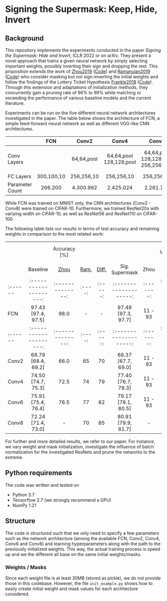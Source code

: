 # Signing the Supermask: Keep, Hide, Invert

## Background
This repository implements the experiments conducted in the paper *Signing the Supermask: Hide and Invert*, ICLR 2022 or on arXiv.
They present a novel approach that trains a given neural network by simply selecting important weights, possibly inverting their sign and dropping the rest.
This proposition extends the work of [Zhou2019](https://arxiv.org/abs/1905.01067) ([Code](https://github.com/uber-research/deconstructing-lottery-tickets)) and [Ramanujan2019](https://arxiv.org/abs/1911.13299) ([Code](https://github.com/allenai/hidden-networks)) who consider masking but not sign-inverting the initial weights and follow the findings of the Lottery Ticket Hypothesis [Frankle2018](https://arxiv.org/abs/1803.03635) ([Code](https://github.com/google-research/lottery-ticket-hypothesis)).
Through this extension and adaptations of initialization methods, they concurrently gain a pruning rate of 96% to 99% while matching or exceeding the performance of various baseline models and the current literature.

Experiments can be run on the five different neural network architectures investigated in the paper. The table below shows the architecture of FCN, a simple feed-forward neural network as well as different VGG-like CNN architectures.

|             | FCN | Conv2 | Conv4 | Conv6 | Conv8 |
|------------ | :-: | :---: | :---: | :---: | :---: |
| Conv <br/> Layers | | 64,64,pool | 64,64,pool <br/> 128,128,pool | 64,64,pool <br/> 128,128,pool <br/> 256,256,pool | 64,64,pool <br/> 128,128,pool <br/> 256,256,pool <br/> 512,512,pool |
| FC Layers | 300,100,10 | 256,256,10 | 256,256,10 | 256,256,10 | 256,256,10 |
| Parameter Count | 266.200 | 4.300.992 | 2.425.024 | 2.261.184 | 5.275.840 |

While FCN was trained on MNIST only, the CNN architectures (Conv2 - Conv8) were trained on CIFAR-10.
Furthermore, we trained ResNet20s with variying width on CIFAR-10, as well as ResNet56 and ResNet110 on CIFAR-100. 

The following table lists our results in terms of test accuracy and remaining weights in comparison to the most related work:

|       |                      |                |      |       |                      |         |                    |       |                     |
|:------|:--------------------:|:--------------:|:----:|:-----:|:--------------------:|:-------:|:------------------:|:-----:|:-------------------:|
|       |                      | Accuracy \[%\] |      |       |                      |         | Rem. Weights \[%\] |       |                     |
|       |       Baseline       |      [Zhou](https://arxiv.org/abs/1905.01067)      | [Ram.](https://arxiv.org/abs/1911.13299) | [Diff.](https://arxiv.org/abs/2103.09377) |    Sig. Supermask    |  Zhou   |        Ram.        | Diff. |   Sig. Supermask    |
|:------|:--------------------:|:--------------:|:----:|:-----:|:--------------------:|:-------:|:------------------:|:-----:|:-------------------:|
| FCN   | 97.43 \[97.4, 97.5\] |      98.0      |  \-  |  \-   | 97.48 \[97.3, 97.7\] | 11 - 93 |         \-         |  \-   | 3.77 \[3.7,3.8\]    |
|:------|:--------------------:|:--------------:|:----:|:-----:|:--------------------:|:-------:|:------------------:|:-----:|:-------------------:|
| Conv2 | 68.79 \[68.4, 69.2\] |      66.0      |  65  |  70   | 68.37 \[67.7, 69.0\] | 11 - 93 |         10         |  10   | 0.60 \[0.58, 0.62\] |
| Conv4 | 74.50 \[74.7, 75.3\] |      72.5      |  74  |  79   | 77.40 \[76.7, 78.3\] | 11 - 93 |         10         |  10   |  2.91 \[2.9, 3.0\]  |
| Conv6 | 75.91 \[75.4, 76.4\] |      76.5      |  77  |  82   | 79.17 \[78.1, 80.5\] | 11 - 93 |         10         |  10   |  2.36 \[1.9, 2.6\]  |
| Conv8 | 72.24 \[71.4, 73.0\] |       \-       |  70  |  85   | 80.91 \[79.9, 81.7\] |   \-    |         10         |  10   |  1.17 \[1.1, 1.2\]  |

For further and more detailed results, we refer to our paper. For instance, we vary weight and mask initialization, investigate the influence of batch normalization for the investigated ResNets and prune the networks to the extreme.

## Python requirements

The code was written and tested on

- Python 3.7
- Tensorflow 2.7 (we strongly recommend a GPU)
- NumPy 1.21


## Structure

The code is structured such that we only need to specify a few parameters such as the network architecture (among the available FCN, Conv2, Conv4, Conv6 and Conv8) and learning hyperparameters along with the path to the previously initialized weights. This way, the actual training process is speed up and we the different all base on the same initial weights/masks.

### Weights / Masks

Since each weight file is at least 30MB (stored as pickle), we do not provide those in this codebase. However, the file `init_example.py` shows how to easily create initial weight and mask values for each architecture considered.


